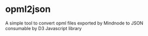 opml2json
=========

A simple tool to convert opml files exported by Mindnode to JSON consumable by D3 Javascript library
